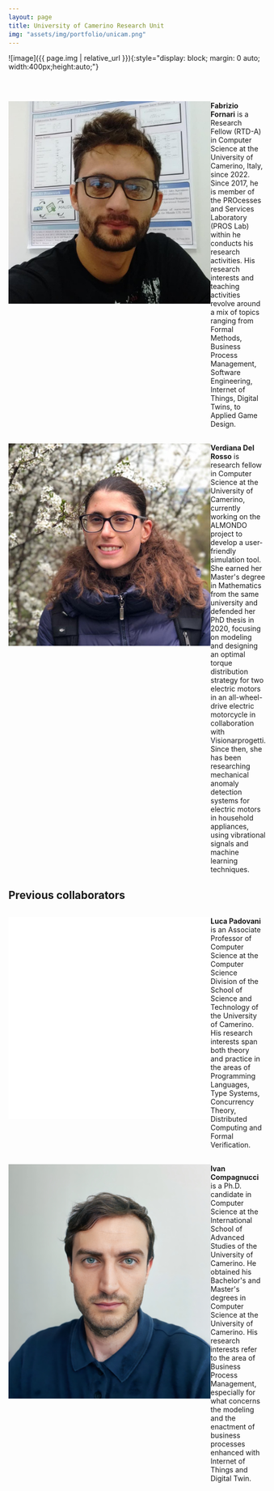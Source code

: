 ```yaml
---
layout: page
title: University of Camerino Research Unit
img: "assets/img/portfolio/unicam.png"
---
```


![image]({{ page.img | relative_url }}){:style="display: block; margin: 0 auto; width:400px;height:auto;"}

<div style="display: flex; align-items: flex-start; margin-bottom: 20px; margin-top: 60px;">
    <img src="/assets/img/consortium/Fabrizio.jpeg" alt="Fabrizio Fornari" style="width: 400px;">
    <div>
        <a style="font-weight: bold; text-decoration: black">Fabrizio Fornari</a> is a Research Fellow (RTD-A) in Computer Science at the University of Camerino, Italy, since 2022. 
        Since 2017, he is member of the PROcesses and Services Laboratory (PROS Lab) within he conducts his research activities. His research interests and teaching activities revolve around a mix of topics ranging from Formal Methods, Business Process Management, Software Engineering, Internet of Things, Digital Twins, to Applied Game Design.
    </div>
</div>

<div style="display: flex; align-items: flex-start; margin-bottom: 20px;margin-top: 30px;">
    <img src="/assets/img/consortium/Verdiana_DelRosso.png" alt="Verdiana Del Rosso" style="width: 400px;">
    <div>
        <a style="font-weight: bold; text-decoration: black">Verdiana Del Rosso</a> is  research fellow in Computer Science at the University of Camerino, currently working on the ALMONDO project to develop a user-friendly simulation tool. 
        She earned her Master's degree in Mathematics from the same university and defended her PhD thesis in 2020, focusing on modeling and designing an optimal torque distribution strategy for two electric motors in an all-wheel-drive electric motorcycle in collaboration with Visionarprogetti. 
        Since then, she has been researching mechanical anomaly detection systems for electric motors in household appliances, using vibrational signals and machine learning techniques.
    </div>
</div>

## Previous collaborators

<div style="display: flex; align-items: flex-start; margin-bottom: 20px;margin-top: 30px;">
    <img src="/assets/img/consortium/Luca_Padovani.jpg" alt="Luca Padovani" style="width: 400px;">
    <div>
        <a style="font-weight: bold; text-decoration: black">Luca Padovani</a> is an Associate Professor of Computer Science at the Computer Science Division of the School of Science and Technology of the University of Camerino. His research interests span both theory and practice in the areas of Programming Languages, Type Systems, Concurrency Theory, Distributed Computing and Formal Verification.
    </div>
</div>

<div style="display: flex; align-items: flex-start; margin-bottom: 20px;margin-top: 30px;">
    <img src="/assets/img/consortium/Compagnucci-img.jpg" alt="Ivan Compagnucci" style="width: 400px;">
    <div>
        <a style="font-weight: bold; text-decoration: black">Ivan Compagnucci</a> is a Ph.D. candidate in Computer Science at the International School of Advanced Studies of the University of Camerino. He obtained his Bachelor's and Master's degrees in Computer Science at the University of Camerino. His research interests refer to the area of Business Process Management, especially for what concerns the modeling and the enactment of business processes enhanced with Internet of Things and Digital Twin.
    </div>
</div>



